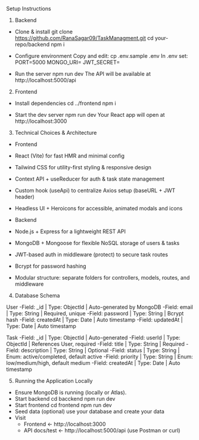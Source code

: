 Setup Instructions

1. Backend

 - Clone & install
   git clone https://github.com/RanaSagar09/TaskManagment.git
   cd your-repo/backend
   npm i

 - Configure environment
   Copy and edit:
   cp .env.sample .env
   In .env set:
   PORT=5000
   MONGO_URI=<your MongoDB URI>
   JWT_SECRET=<a random secret string>

 - Run the server
   npm run dev
   The API will be available at http://localhost:5000/api

2. Frontend

 - Install dependencies
   cd ../frontend
   npm i

 - Start the dev server
   npm run dev
   Your React app will open at http://localhost:3000

3. Technical Choices & Architecture

 - Frontend
  - React (Vite) for fast HMR and minimal config
  - Tailwind CSS for utility-first styling & responsive design
  - Context API + useReducer for auth & task state management
  - Custom hook (useApi) to centralize Axios setup (baseURL + JWT header)
  - Headless UI + Heroicons for accessible, animated modals and icons

 - Backend
  - Node.js + Express for a lightweight REST API
  - MongoDB + Mongoose for flexible NoSQL storage of users & tasks
  - JWT-based auth in middleware (protect) to secure task routes
  - Bcrypt for password hashing
  - Modular structure: separate folders for controllers, models, routes, and middleware

4. Database Schema

User
-Field: _id | Type: ObjectId | Auto-generated by MongoDB
-Field: email | Type: String | Required, unique
-Field: password | Type: String | Bcrypt hash
-Field: createdAt | Type: Date | Auto timestamp
-Field: updatedAt | Type: Date | Auto timestamp

Task
-Field: _id | Type: ObjectId | Auto-generated
-Field: userId | Type: ObjectId | References User, required
-Field: title | Type: String | Required
-Field: description | Type: String | Optional
-Field: status | Type: String | Enum: active/completed, default active
-Field: priority | Type: String | Enum: low/medium/high, default medium
-Field: createdAt | Type: Date | Auto timestamp

5. Running the Application Locally

 - Ensure MongoDB is running (locally or Atlas).
 - Start backend
   cd bacckend
   npm run dev
 - Start frontend
   cd frontend
   npm run dev
 - Seed data (optional)
    use your database and create your data
 - Visit
   - Frontend ← http://localhost:3000
   - API docs/test ← http://localhost:5000/api (use Postman or curl)
